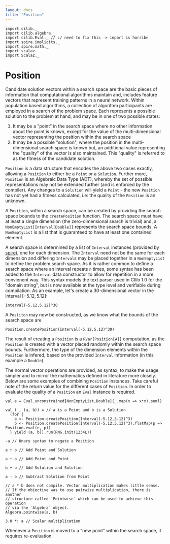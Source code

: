 ```yaml
---
layout: docs
title: "Position"
---
```


```tut:invisible
import cilib._
import cilib.algebra._
import cilib.Eval._ // :/ need to fix this -> import is horribe
import spire.implicits._
import spire.math._
import scalaz._
import Scalaz._
```

# Position

Candidate solution vectors within a search space are the basic pieces of
information that computational algorithms maintain and, includes feature
vectors that represent training patterns in a neural network.
Within population based algorithms, a collection of algorithm
participants are employed in a search of the problem space. Each represents
a possible solution to the problem at hand, and may be in one of two
possible states:

1. It may be a "point" in the search space where no other information about
   the point is known, except for the value of the multi-dimensional vector
   representing the position within the search space
2. It may be a possible "solution", where the position in the multi-dimensional
   search space is known but, an additional value representing the
   "quality" of the vector is also maintained. This "quality" is
   referred to as the fitness of the candidate solution.

`Position` is a data structure that encodes the above two cases
exactly, allowing a `Position` to either be a `Point` or a `Solution`.
Further more, `Position` is an Algebraic Data Type (ADT), whereby the set
of possible representations may not be extended further (and is enforced
by the compiler). Any changes to a `Solution` will yield a `Point` - the
new `Position` has not yet had a fitness calculated, i.e: the
quality of the `Position` is an unknown.

A `Position`, within a search space, can be created by providing the search
space bounds to the `createPosition` function. The search space must have
at least a single dimension (the zero-dimensional search is trivial) and, a
`NonEmptyList[Interval[Double]]` represents the search space bounds.
A `NonEmptyList` is a list that is guaranteed to have at least one
contained element.

A search space is determined by a list of `Interval` instances (provided
by [spire]()), one for each dimension. The `Interval` need not be the same
for each dimension and differing `Interval`s may be placed together in a
`NonEmptyList` to define the problem search space. As it is rather common
to define a search space where an interval repeats `n` times, some syntax
has been added to the `Interval` data constructor to allow for repetition in
a more convienent way. This syntax models the
text parser used in CIlib 1.0 for the "domain string", but is now available
at the type level and verifiable during compilation.
As an example, let's create a 30-dimensional vector in the interval
$[-5.12, 5.12]$:

```tut
Interval(-5.12,5.12)^30
```

A `Posiiton` may now be constructed, as we know what the bounds of the search
space are

```tut
Position.createPosition(Interval(-5.12,5.12)^30)
```

The result of creating a `Position` is a `RVar[Position[A]]` computation,
as the `Position` is created with a vector placed randomly within the search
space bounds. Furthermore, the type of the dimension elements within the
`Position` is infered, based on the provided `Interval` information (in this
example a `Double`).

The normal vector operations are provided, as syntax, to make the usage
simpler and to mirror the mathematics defined in literature more closely.
Below are some examples of combining `Position` instances. Take careful
note of the return value for the different cases of `Position`. In order
to evaluate the quality of a `Position` an `Eval` instance is required.

```tut
val e = Eval.unconstrained[NonEmptyList,Double](_.map(x => x*x).suml)

val (_, (a, b)) = // a is a Point and b is a Solution
  (for {
    a <- Position.createPosition(Interval(-5.12,5.12)^3)
    b <- Position.createPosition(Interval(-5.12,5.12)^3).flatMap(p => Position.eval(e, p))
  } yield (a, b)).run(RNG.init(1234L))

-a // Unary syntax to negate a Position

a + b // Add Point and Solution

a + a // Add Point and Point

b + b // Add Solution and Solution

a - b // Subtract Solution from Point

// a * b does not compile. Vector multiplication makes little sense.
// If the objective was to use pairwise multiplication, there is another
// structure called `Pointwise` which can be used to achieve this operation
// via the `Algebra` object.
Algebra.pointwise(a, b)

3.0 *: a // Scalar multiplication
```

Whenever a `Position` is moved to a "new point" within the search space,
it requires re-evaluation.
